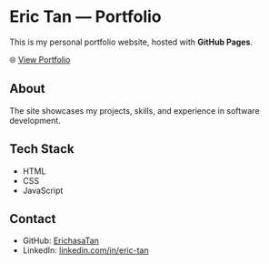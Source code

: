 # Eric Tan — Portfolio

This is my personal portfolio website, hosted with **GitHub Pages**.  

🌐 [View Portfolio](https://erichasatan.github.io)

## About

The site showcases my projects, skills, and experience in software development.  

## Tech Stack

- HTML  
- CSS  
- JavaScript  

## Contact

- GitHub: [ErichasaTan](https://github.com/ErichasaTan)  
- LinkedIn: [linkedin.com/in/eric-tan](https://linkedin.com/in/eric-tan)  
